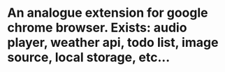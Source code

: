 # An analogue extension for google chrome browser. Exists: audio player, weather api, todo list, image source, local storage, etc...
